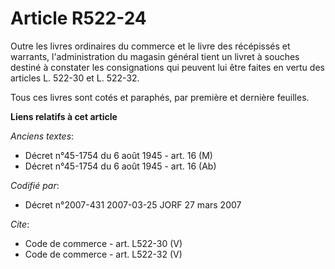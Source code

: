 # Article R522-24

Outre les livres ordinaires du commerce et le livre des récépissés et warrants, l'administration du magasin général tient un
livret à souches destiné à constater les consignations qui peuvent lui être faites en vertu des articles L. 522-30 et L.
522-32. 

Tous ces livres sont cotés et paraphés, par première et dernière feuilles.

**Liens relatifs à cet article**

_Anciens textes_:

  - Décret n°45-1754 du 6 août 1945 - art. 16 (M)
  - Décret n°45-1754 du 6 août 1945 - art. 16 (Ab)

_Codifié par_:

  - Décret n°2007-431 2007-03-25 JORF 27 mars 2007

_Cite_:

  - Code de commerce - art. L522-30 (V)
  - Code de commerce - art. L522-32 (V)
